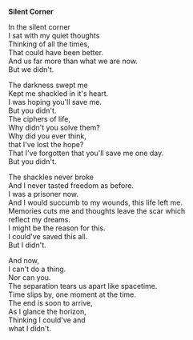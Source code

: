 **Silent Corner**

In the silent corner\
I sat with my quiet thoughts\
Thinking of all the times,\
That could have been better.\
And us far more than what we are now.\
But we didn't.

The darkness swept me\
Kept me shackled in it's heart.\
I was hoping you'll save me.\
But you didn't.\
The ciphers of life,\
Why didn't you solve them?\
Why did you ever think,\
that I've lost the hope?\
That I've forgotten that you'll save me one day.\
But you didn't.

The shackles never broke\
And I never tasted freedom as before.\
I was a prisoner now.\
And I would succumb to my wounds, this life left me.\
Memories cuts me and thoughts leave the scar which\
reflect my dreams.\
I might be the reason for this.\
I could've saved this all.\
But I didn't.

And now,\
I can't do a thing.\
Nor can you. \
The separation tears us apart like spacetime.\
Time slips by, one moment at the time.\
The end is soon to arrive,\
As I glance the horizon,\
Thinking I could've and\
what I didn't.